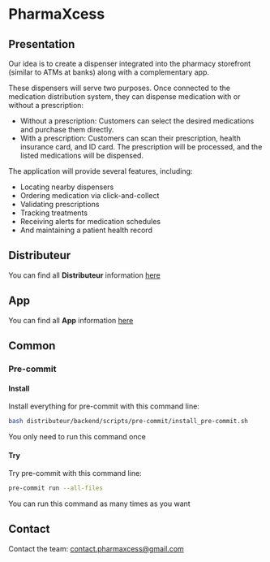 
# PharmaXcess

## Presentation

Our idea is to create a dispenser integrated into the pharmacy storefront (similar to ATMs at banks) along with a complementary app.

These dispensers will serve two purposes. Once connected to the medication distribution system, they can dispense medication with or without a prescription:

- Without a prescription: Customers can select the desired medications and purchase them directly.
- With a prescription: Customers can scan their prescription, health insurance card, and ID card. The prescription will be processed, and the listed medications will be dispensed.

The application will provide several features, including:

- Locating nearby dispensers
- Ordering medication via click-and-collect
- Validating prescriptions
- Tracking treatments
- Receiving alerts for medication schedules
- And maintaining a patient health record

## Distributeur

You can find all **Distributeur** information [here](distributeur/README.md)

## App

You can find all **App** information [here](app/README.md)

## Common

### Pre-commit

#### Install

Install everything for pre-commit with this command line:

```bash
bash distributeur/backend/scripts/pre-commit/install_pre-commit.sh
```

You only need to run this command once

#### Try

Try pre-commit with this command line:

```bash
pre-commit run --all-files
```

You can run this command as many times as you want

## Contact

Contact the team: <contact.pharmaxcess@gmail.com>
